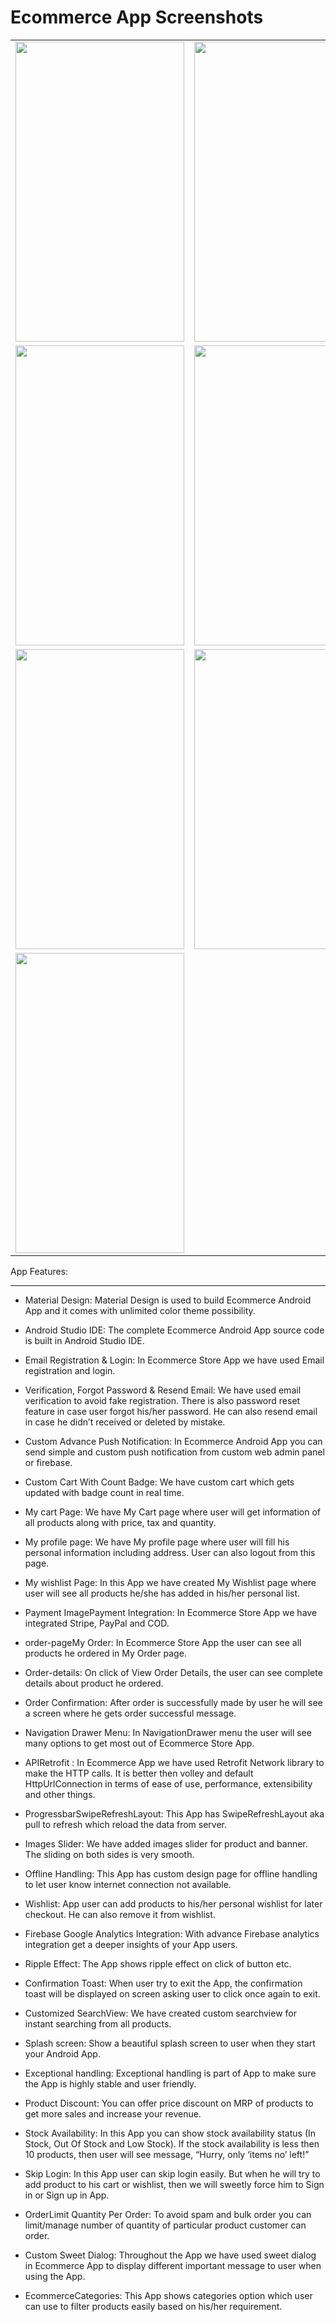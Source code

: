 # Ecommerce App Screenshots

<table>
  <tr>
    <td><img src="https://user-images.githubusercontent.com/92330080/141218538-417f7bb0-324f-44e1-8f5a-c512bb6cd6d5.png" width=270 height=480></td>
    <td><img src="https://user-images.githubusercontent.com/92330080/141218585-1b651b1a-9338-4aa4-b329-913b8853e595.png" width=270 height=480></td>
    <td><img src="https://user-images.githubusercontent.com/92330080/141218594-a90759f6-aa3e-4b42-8fed-01a0a1b95f5e.png" width=270 height=480></td>
  </tr>
  
  <tr>
    <td><img src="https://user-images.githubusercontent.com/92330080/141218600-d5f9b1ad-8d88-4412-8e27-0fe0a79ad359.png" width=270 height=480></td>
    <td><img src="https://user-images.githubusercontent.com/92330080/141218701-2b65d565-1d81-4ec0-b474-4d0739f08219.png" width=270 height=480></td>
    <td><img src="https://user-images.githubusercontent.com/92330080/141218717-0b2e40b8-e2f5-49ab-8c9f-3390cc548f45.png" width=270 height=480></td>
  </tr>
  
  <tr>    
    <td><img src="https://user-images.githubusercontent.com/92330080/141218723-1367b1aa-a3b6-4f8c-adc3-51bd4dbc87c1.png" width=270 height=480></td>
    <td><img src="https://user-images.githubusercontent.com/92330080/141218873-af100ff7-5709-4092-9914-ef568be2f112.png" width=270 height=480></td>
    <td><img src="https://user-images.githubusercontent.com/92330080/141218914-f95bb921-58fe-439d-998c-1dc3af7f53fd.png" width=270 height=480></td>
  </tr>
  
  
  <tr>    
    <td><img src="https://user-images.githubusercontent.com/92330080/141219558-61f40cc8-3f35-4e2e-9d60-930e679e966d.png" width=270 height=480></td>    
  </tr>
  
  
 </table>


App Features:

-----------------------------------------------------


- Material Design: Material Design is used to build Ecommerce Android App and it comes with unlimited color theme possibility.

- Android Studio IDE: The complete Ecommerce Android App source code is built in Android Studio IDE.

- Email Registration & Login: In Ecommerce Store App we have used Email registration and login.

- Verification, Forgot Password & Resend Email: We have used email verification to avoid fake registration. There is also password reset feature in case user forgot his/her password. He can also resend email in case he didn’t received or deleted by mistake.

- Custom Advance Push Notification: In Ecommerce Android App you can send simple and custom push notification from custom web admin panel or firebase.

- Custom Cart With Count Badge: We have custom cart which gets updated with badge count in real time.

- My cart Page: We have My Cart page where user will get information of all products along with price, tax and quantity.

- My profile page: We have My profile page where user will fill his personal information including address. User can also logout from this page.

- My wishlist Page: In this App we have created My Wishlist page where user will see all products he/she has added in his/her personal list.

- Payment ImagePayment Integration: In Ecommerce Store App we have integrated Stripe, PayPal and COD.

- order-pageMy Order: In Ecommerce Store App the user can see all products he ordered in My Order page.

- Order-details: On click of View Order Details, the user can see complete details about product he ordered.

- Order Confirmation: After order is successfully made by user he will see a screen where he gets order successful message.

- Navigation Drawer Menu: In NavigationDrawer menu the user will see many options to get most out of Ecommerce Store App.

- APIRetrofit : In Ecommerce App we have used Retrofit Network library to make the HTTP calls. It is better then volley and default HttpUrlConnection in terms of ease of use, performance, extensibility and other things.

- ProgressbarSwipeRefreshLayout: This App has SwipeRefreshLayout aka pull to refresh which reload the data from server.

- Images Slider: We have added images slider for product and banner. The sliding on both sides is very smooth.

- Offline Handling: This App has custom design page for offline handling to let user know internet connection not available.

- Wishlist: App user can add products to his/her personal wishlist for later checkout. He can also remove it from wishlist.

- Firebase Google Analytics Integration: With advance Firebase analytics integration get a deeper insights of your App users.

- Ripple Effect: The App shows ripple effect on click of button etc.

- Confirmation Toast: When user try to exit the App, the confirmation toast will be displayed on screen asking user to click once again to exit.

- Customized SearchView: We have created custom searchview for instant searching from all products.

- Splash screen: Show a beautiful splash screen to user when they start your Android App.

- Exceptional handling: Exceptional handling is part of App to make sure the App is highly stable and user friendly.

- Product Discount: You can offer price discount on MRP of products to get more sales and increase your revenue.

- Stock Availability: In this App you can show stock availability status (In Stock, Out Of Stock and Low Stock). If the stock availability is less then 10 products, then user will see message, “Hurry, only ‘items no’ left!”

- Skip Login: In this App user can skip login easily. But when he will try to add product to his cart or wishlist, then we will sweetly force him to Sign in or Sign up in App.

- OrderLimit Quantity Per Order: To avoid spam and bulk order you can limit/manage number of quantity of particular product customer can order.

- Custom Sweet Dialog: Throughout the App we have used sweet dialog in Ecommerce App to display different important message to user when using the App.

- EcommerceCategories: This App shows categories option which user can use to filter products easily based on his/her requirement.
